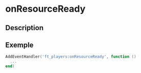 # onResourceReady

## Description

## Exemple

```lua
AddEventHandler('ft_players:onResourceReady', function ()
  ...
end)
```
